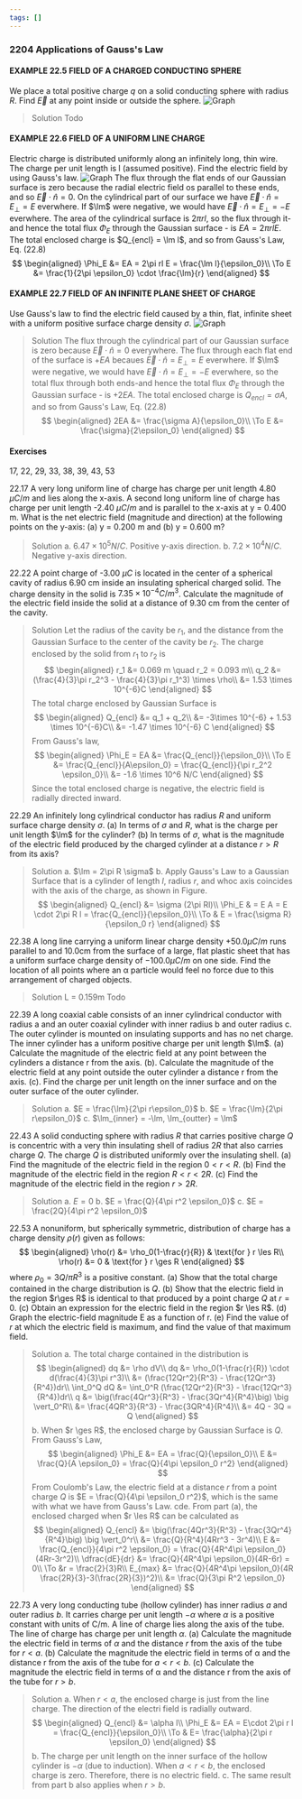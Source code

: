 ```yaml
---
tags: []
---
```


### 2204 Applications of Gauss's Law

#### EXAMPLE 22.5 FIELD OF A CHARGED CONDUCTING SPHERE
We place a total positive charge $q$ on a solid conducting sphere with radius $R$. Find $\vec{E}$ at any point inside or outside the sphere.
![Graph](../assets/2218.png)
>Solution
Todo

#### EXAMPLE 22.6 FIELD OF A UNIFORM LINE CHARGE
Electric charge is distributed uniformly along an infinitely long, thin wire. The charge per unit length is l (assumed positive). Find the electric field by using Gauss's law.
![Graph](../assets/2219.png)
The flux through the flat ends of our Gaussian surface is zero because the radial electric field os parallel to these ends, and so $\vec E \cdot \hat n = 0$. On the cylindrical part of our surface we have $\vec E \cdot \hat n = E_\perp = E$ everwhere. If $\lm$ were negative, we would have $\vec E \cdot \hat n = E_\perp = -E$ everwhere. The area of the cylindrical surface is $2\pi rl$, so the flux through it-and hence the total flux $\Phi_E$ through the Gaussian surface -  is $EA = 2\pi rl E$. The total enclosed charge is $Q_{encl} = \lm l$, and so from Gauss's Law, Eq. (22.8)
$$
\begin{aligned}
\Phi_E &= EA = 2\pi rl E = \frac{\lm l}{\epsilon_0}\\
\To E &= \frac{1}{2\pi \epsilon_0} \cdot \frac{\lm}{r}
\end{aligned}
$$

#### EXAMPLE 22.7 FIELD OF AN INFINITE PLANE SHEET OF CHARGE
Use Gauss's law to find the electric field caused by a thin, flat, infinite sheet with a uniform positive surface charge density $\sigma$.
![Graph](../assets/2220.png)
>Solution
The flux through the cylindrical part of our Gaussian surface is zero because $\vec E \cdot \hat n = 0$ everywhere. The flux through each flat end of the surface is $+EA$ becaues $\vec E \cdot \hat n = E_\perp = E$ everwhere. If $\lm$ were negative, we would have $\vec E \cdot \hat n = E_\perp = -E$ everwhere, so the total flux through both ends-and hence the total flux $\Phi_E$ through the Gaussian surface -  is $+2EA$. The total enclosed charge is $Q_{encl} = \sigma A$, and so from Gauss's Law, Eq. (22.8)
$$
\begin{aligned}
2EA &= \frac{\sigma A}{\epsilon_0}\\
\To E &= \frac{\sigma}{2\epsilon_0}
\end{aligned}
$$


#### Exercises
17, 22, 29, 33, 38, 39, 43, 53

22.17 A very long uniform line of charge has charge per unit length 4.80 $\mu C/m$ and lies along the x-axis. A second long uniform line of charge has charge per unit length -2.40 $\mu C/m$ and is parallel to the x-axis at y = 0.400 m. What is the net electric field (magnitude and direction) at the following points on the y-axis: (a) y = 0.200 m and (b) y = 0.600 m?
>Solution
a. $6.47\times 10^5 N/C$. Positive y-axis direction.
b. $7.2\times 10^4 N/C$. Negative y-axis direction.

22.22 A point charge of -3.00 $\mu C$ is located in the center of a spherical cavity of radius 6.90 cm inside an insulating spherical charged solid. The charge density in the solid is $7.35 × 10^{−4} C/m^3$. Calculate the magnitude of the electric field inside the solid at a distance of 9.30 cm from the center of the cavity.
>Solution
Let the radius of the cavity be $r_1$, and the distance from the Gaussian Surface to the center of the cavity be $r_2$. The charge enclosed by the solid from $r_1$  to $r_2$ is
$$
\begin{aligned}
r_1 &= 0.069 m \quad r_2 = 0.093 m\\
q_2 &= (\frac{4}{3}\pi r_2^3 - \frac{4}{3}\pi r_1^3) \times \rho\\
&= 1.53 \times 10^{-6}C
\end{aligned}
$$
The total charge enclosed by Gaussian Surface is
$$
\begin{aligned}
Q_{encl} &= q_1 + q_2\\
&= -3\times 10^{-6} + 1.53 \times 10^{-6}C\\
&= -1.47 \times 10^{-6} C
\end{aligned}
$$
From Gauss's law,
$$
\begin{aligned}
\Phi_E = EA &= \frac{Q_{encl}}{\epsilon_0}\\
\To E &= \frac{Q_{encl}}{A\epsilon_0} = \frac{Q_{encl}}{\pi r_2^2 \epsilon_0}\\
&= -1.6 \times 10^6 N/C
\end{aligned}
$$
Since the total enclosed charge is negative, the electric field is radially directed inward.

22.29 An infinitely long cylindrical conductor has radius $R$ and uniform surface charge density $\sigma$.
(a) In terms of $\sigma$ and $R$, what is the charge per unit length $\lm$ for the cylinder?
(b) In terms of $\sigma$, what is the magnitude of the electric field produced by the charged cylinder at a distance $r>R$ from its axis?
>Solution
a. $\lm = 2\pi R \sigma$
b. Apply Gauss's Law to a Gaussian Surface that is a cylinder of length $l$, radius $r$, and whoc axis coincides with the axis of the charge, as shown in Figure.
$$
\begin{aligned}
Q_{encl} &= \sigma (2\pi Rl)\\
\Phi_E & = E A = E \cdot 2\pi R l = \frac{Q_{encl}}{\epsilon_0}\\
\To & E = \frac{\sigma R}{\epsilon_0 r}
\end{aligned}
$$

22.38 A long line carrying a uniform linear charge density $+50.0 \mu C/m$ runs parallel to and 10.0cm from the surface of a large, flat plastic sheet that has a uniform surface charge density of $-100.0 \mu C/m$ on one side. Find the location of all points where an α particle would feel no force due to this arrangement of charged objects.
>Solution
L = 0.159m
Todo

22.39 A long coaxial cable consists of an inner cylindrical conductor with radius a and an outer coaxial cylinder with inner radius b and outer radius c. The outer cylinder is mounted on insulating supports and has no net charge. The inner cylinder has a uniform positive charge per unit length $\lm$.
(a) Calculate the magnitude of the electric field at any point between the cylinders a distance r from the axis.
(b). Calculate the magnitude of the electric field at any point outside the outer cylinder a distance r from the axis.
(c). Find the charge per unit length on the inner surface and on the outer surface of the outer cylinder.
>Solution
a. $E = \frac{\lm}{2\pi r\epsilon_0}$
b. $E = \frac{\lm}{2\pi r\epsilon_0}$
c. $\lm_{inner} = -\lm, \lm_{outter} = \lm$

22.43 A solid conducting sphere with radius $R$ that carries positive charge $Q$ is concentric with a very thin insulating shell of radius $2R$ that also carries charge $Q$. The charge $Q$ is distributed uniformly over the insulating shell.
(a) Find the magnitude of the electric field in the region $0 < r < R$.
(b) Find the magnitude of the electric field in the region $R < r < 2R$.
(c) Find the magnitude of the electric field in the region $r > 2R$.
>Solution
a. $E = 0$
b. $E = \frac{Q}{4\pi r^2 \epsilon_0}$
c. $E = \frac{2Q}{4\pi r^2 \epsilon_0}$

22.53 A nonuniform, but spherically symmetric, distribution of charge has a charge density $\rho(r)$ given as follows:
$$
\begin{aligned}
\rho(r) &= \rho_0(1-\frac{r}{R}) & \text{for } r \les R\\
\rho(r) &= 0 & \text{for } r \ges R
\end{aligned}
$$
where $\rho_0 = 3Q/\pi R^3$ is a positive constant.
(a) Show that the total charge contained in the charge distribution is $Q$.
(b) Show that the electric field in the region $r\ges R$ is identical to that produced by a point charge $Q$ at $r = 0$.
(c) Obtain an expression for the electric field in the region $r \les R$.
(d) Graph the electric-field magnitude E as a function of r.
(e) Find the value of $r$ at which the electric field is maximum, and find the value of that maximum field.
>Solution
a. The total charge contained in the distribution is
$$
\begin{aligned}
dq &= \rho dV\\
dq &= \rho_0(1-\frac{r}{R}) \cdot d(\frac{4}{3}\pi r^3)\\
&= (\frac{12Qr^2}{R^3} - \frac{12Qr^3}{R^4})dr\\
\int_0^Q dQ &= \int_0^R (\frac{12Qr^2}{R^3} - \frac{12Qr^3}{R^4})dr\\
q &= \big(\frac{4Qr^3}{R^3} - \frac{3Qr^4}{R^4}\big) \big \vert_0^R\\
&= \frac{4QR^3}{R^3} - \frac{3QR^4}{R^4}\\
&= 4Q - 3Q = Q
\end{aligned}
$$
b. When $r \ges R$, the enclosed charge by Gaussian Surface is $Q$. From Gauss's Law,
$$
\begin{aligned}
\Phi_E &= EA = \frac{Q}{\epsilon_0}\\
E &= \frac{Q}{A \epsilon_0} = \frac{Q}{4\pi \epsilon_0 r^2}
\end{aligned}
$$
From Coulomb's Law, the electric field at a distance $r$ from a point charge $Q$ is $E = \frac{Q}{4\pi \epsilon_0 r^2}$, which is the same with what we have from Gauss's Law.
cde. From part (a), the enclosed charged when $r \les R$ can be calculated as
$$
\begin{aligned}
Q_{encl} &= \big(\frac{4Qr^3}{R^3} - \frac{3Qr^4}{R^4}\big) \big \vert_0^r\\
&= \frac{Q}{R^4}(4Rr^3 - 3r^4)\\
E &= \frac{Q_{encl}}{4\pi r^2 \epsilon_0} = \frac{Q}{4R^4\pi \epsilon_0}(4Rr-3r^2)\\
\dfrac{dE}{dr} &= \frac{Q}{4R^4\pi \epsilon_0}(4R-6r) = 0\\
\To &r = \frac{2}{3}R\\
E_{max} &= \frac{Q}{4R^4\pi \epsilon_0}(4R \frac{2R}{3}-3(\frac{2R}{3})^2)\\
&= \frac{Q}{3\pi R^2 \epsilon_0}
\end{aligned}
$$

22.73 A very long conducting tube (hollow cylinder) has inner radius $a$ and outer radius $b$. It carries charge per unit length $− \alpha$ where $\alpha$ is a positive constant with units of C/m. A line of charge lies along the axis of the tube. The line of charge has charge per unit length $\alpha$.
(a) Calculate the magnitude the electric field in terms of $\alpha$ and the distance $r$ from the axis of the tube for $r<a$.
(b) Calculate the magnitude the electric field in terms of α and the distance r from the axis of the tube for $a < r < b$.
(c) Calculate the magnitude the electric field in terms of α and the distance r from the axis of the tube for $r>b$.
>Solution
a. When $r < a$, the enclosed charge is just from the line charge. The direction of the electri field is radially outward.
$$
\begin{aligned}
Q_{encl} &= \alpha l\\
\Phi_E &= EA = E\cdot 2\pi r l = \frac{Q_{encl}}{\epsilon_0}\\
\To & E= \frac{\alpha}{2\pi r \epsilon_0}
\end{aligned}
$$
b. The charge per unit length on the inner surface of the hollow cylinder is $-\alpha$ (due to induction). When $a < r < b$, the enclosed charge is zero. Therefore, there is no electric field.
c. The same result from part b also applies when $r > b$.
